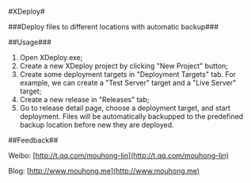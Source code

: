 #XDeploy#

###Deploy files to different locations with automatic backup###

##Usage###

1. Open XDeploy.exe;
2. Create a new XDeploy project by clicking "New Project" button;
3. Create some deployment targets in "Deployment Targets" tab. For example, we can create a "Test Server" target and a "Live Server" target;
4. Create a new release in "Releases" tab;
5. Go to release detail page, choose a deployment target, and start deployment. Files will be automatically backupped to the predefined backup location before new they are deployed.

##Feedback##

Weibo: [http://t.qq.com/mouhong-lin](http://t.qq.com/mouhong-lin)

Blog: [http://www.mouhong.me](http://www.mouhong.me)
